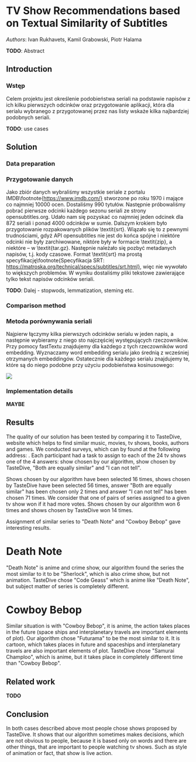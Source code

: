 # TV Show Recommendations based on Textual Similarity of Subtitles
*Authors*: Ivan Rukhavets, Kamil Grabowski, Piotr Halama

**TODO**: Abstract

## Introduction

  ### Wstęp
  Celem projektu jest określenie podobieństwa seriali na podstawie napisów z ich kilku pierwszych odcinków oraz przygotowanie aplikacji, która dla serialu wybranego z przygotowanej przez nas listy wskaże kilka najbardziej podobnych seriali.

**TODO**: use cases

## Solution

### Data preparation
  ### Przygotowanie danych
  Jako zbiór danych wybraliśmy wszystkie seriale z portalu IMDB\footnote{https://www.imdb.com/} stworzone po roku 1970 i mające co najmniej 10000 ocen. Dostaliśmy 990 tytułów. Następnie próbowaliśmy pobrać pierwsze odcinki każdego sezonu seriali ze strony opensubtitles.org. Udało nam się pozyskać co najmniej jeden odcinek dla 872 seriali i ponad 4000 odcinków w sumie. Dalszym krokiem było przygotowanie rozpakowanych plików \textit{srt}. Wiązało się to z pewnymi trudnościami, gdyż API opensubtitles nie jest do końca spójne i niektóre odcinki nie były zarchiwowane, niktóre były w formacie \textit{zip}, a niektóre – w \textit{tar.gz}. Następnie należało się pozbyć metadanych napisów, t.j. kody czasowe. Format \textit{srt} ma prostą specyfikację\footnote{Specyfikacja SRT: https://matroska.org/technical/specs/subtitles/srt.html}, więc nie wywołało to większych problemów. W wyniku dostaliśmy pliki tekstowe zawierające tylko tekst napisów odcinków seriali.
  
**TODO**: Dalej - stopwods, lemmatization, steming etc.

### Comparison method

  ### Metoda porównywania seriali
  Najpierw łączymy kilka pierwszych odcinków serialu w jeden napis, a następnie wybieramy z niego sto najczęściej występujących rzeczowników. Przy pomocy fastTextu znajdujemy dla każdego z tych rzeczowników word embedding. Wyznaczamy word embedding serialu jako średnią z wcześniej otrzymanych embeddingów. Ostatecznie dla każdego serialu znajdujemy te, które są do niego podobne przy użyciu podobieństwa kosinusowego:

![](./imgs/eq1.png)

[comment]: # (\[\frac{\sum_{i=1}^{n}A_i*B_i}{\sqrt{\sum_{i=1}^{n}A_i^2}*\sqrt{\sum_{i=1}^{n}B_i^2}}\])

### Implementation details
**MAYBE**

## Results
The quality of our solution has been tested by comparing it to TasteDive, website which helps to find similar music, movies, tv shows, books, authors and games.
We conducted surveys, which can by found at the following address: [](https://goo.gl/forms/tHUYKyld723O0ptw1).
Each participant had a task to assign to each of the 24 tv shows one of the 4 answers: show chosen by our algorithm, show chosen by TasteDive, "Both are equally similar" and "I can not tell".

Shows chosen by our algorithm have been selected 16 times, shows chosen by TasteDive have been selected 56 times, answer "Both are equally similar" has been chosen only 2 times and answer "I can not tell" has been chosen 71 times.
We consider that one of pairs of series assigned to a given tv show won if it had more votes.
Shows chosen by our algorithm won 6 times and shows chosen by TasteDive won 14 times.

Assignment of similar series to "Death Note" and "Cowboy Bebop" gave interesting results.

# Death Note
"Death Note" is anime and crime show, our algorithm found the series the most similar to it to be "Sherlock", which is also crime show, but not animation.
TasteDive chose "Code Geass" which is anime like "Death Note", but subject matter of series is completely different.

# Cowboy Bebop
Similar situation is with "Cowboy Bebop", it is anime, the action takes places in the future (space ships and interplanetary travels are important elements of plot).
Our algorithm chose "Futurama" to be the most similar to it.
It is cartoon, which takes places in future and spaceships and interplanetary travels are also important elements of plot. TasteDive chose "Samurai Champloo", which is anime, but it takes place in completely different time than "Cowboy Bebop".



## Related work 
**TODO**

## Conclusion
In both cases described above most people chose shows proposed by TasteDive.
It shows that our algorithm sometimes makes decisions, which are not obvious to people, because it is based only on words and there are other things, that are important to people watching tv shows.
Such as style of animation or fact, that show is live action.



